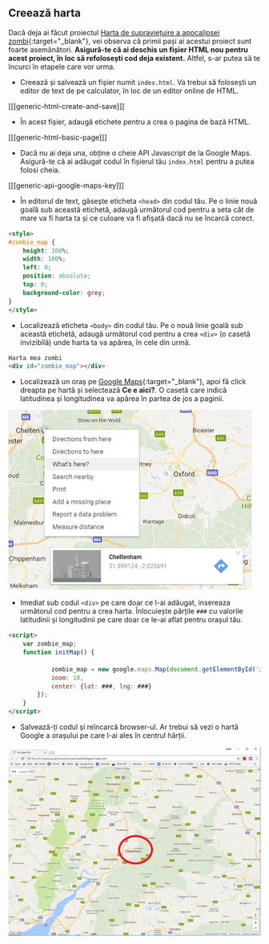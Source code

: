## Creează harta

Dacă deja ai făcut proiectul [Harta de supraviețuire a apocalipsei zombi](https://projects.raspberrypi.org/en/projects/zombie-apocalypse-map){:target="_blank"}, vei observa că primii pași ai acestui proiect sunt foarte asemănători. **Asigură-te că ai deschis un fișier HTML nou pentru acest proiect, în loc să refolosești cod deja existent.** Altfel, s-ar putea să te încurci în etapele care vor urma.

+ Creează și salvează un fișier numit `index.html`. Va trebui să folosești un editor de text de pe calculator, în loc de un editor online de HTML.

[[[generic-html-create-and-save]]]

+ În acest fișier, adaugă etichete pentru a crea o pagina de bază HTML.

[[[generic-html-basic-page]]]

+ Dacă nu ai deja una, obține o cheie API Javascript de la Google Maps. Asigură-te că ai adăugat codul în fișierul tău `index.html` pentru a putea folosi cheia.

[[[generic-api-google-maps-key]]]

+ În editorul de text, găsește eticheta `<head>` din codul tău. Pe o linie nouă goală sub această etichetă, adaugă următorul cod pentru a seta cât de mare va fi harta ta și ce culoare va fi afișată dacă nu se încarcă corect.

```html
<style>
#zombie_map {
    height: 100%;
    width: 100%;
    left: 0;
    position: absolute;
    top: 0;  
    background-color: grey;
}
</style>
```

+ Localizează eticheta `<body>` din codul tău. Pe o nouă linie goală sub această etichetă, adaugă următorul cod pentru a crea `<div>` (o casetă invizibilă) unde harta ta va apărea, în cele din urmă.

```html
Harta mea zombi
<div id="zombie_map"></div>
```

+ Localizează un oraș pe [Google Maps](http://maps.google.com){:target="_blank"}, apoi fă click dreapta pe hartă și selectează **Ce e aici?**. O casetă care indică latitudinea și longitudinea va apărea în partea de jos a paginii.

![Găsirea latitudinii și a longitudinii](images/whats-here.png)

+ Imediat sub codul `<div>` pe care doar ce l-ai adăugat, insereaza următorul cod pentru a crea harta. Înlocuiește părțile `###` cu valorile latitudinii și longitudinii pe care doar ce le-ai aflat pentru orașul tău.

```html
<script>
    var zombie_map;
    function initMap() {

            zombie_map = new google.maps.Map(document.getElementById('zombie_map'), {
            zoom: 10,
            center: {lat: ###, lng: ###}
        });
    }
</script>
```

+ Salvează-ți codul și reîncarcă browser-ul. Ar trebui să vezi o hartă Google a orașului pe care l-ai ales în centrul hărții.

![Hartă centrată](images/centered-map.png)